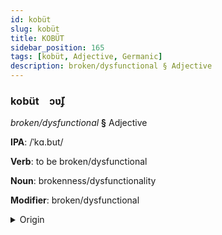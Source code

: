 ```yaml
---
id: kobüt
slug: kobüt
title: KOBÜT
sidebar_position: 165
tags: [kobüt, Adjective, Germanic]
description: broken/dysfunctional § Adjective
---
```


### kobüt&emsp;<span kind="abugida">ɔʋ̆ʄ</span>

*broken/dysfunctional* **§** Adjective

**IPA**: /ˈkɑ.but/

**Verb**: to be broken/dysfunctional

**Noun**: brokenness/dysfunctionality

**Modifier**: broken/dysfunctional

<details>
    <summary>Origin</summary>
    German kaputt /kaˈpʊt/<br/>
    <em>Germanic Language Family</em>
</details>
